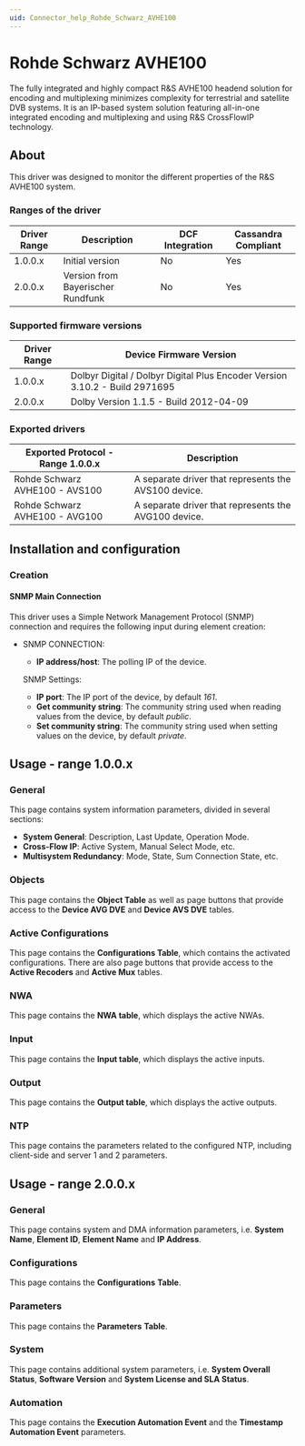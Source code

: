 ```yaml
---
uid: Connector_help_Rohde_Schwarz_AVHE100
---
```


# Rohde Schwarz AVHE100

The fully integrated and highly compact R&S AVHE100 headend solution for encoding and multiplexing minimizes complexity for terrestrial and satellite DVB systems. It is an IP-based system solution featuring all-in-one integrated encoding and multiplexing and using R&S CrossFlowIP technology.

## About

This driver was designed to monitor the different properties of the R&S AVHE100 system.

### Ranges of the driver

| **Driver Range** | **Description**                   | **DCF Integration** | **Cassandra Compliant** |
|------------------|-----------------------------------|---------------------|-------------------------|
| 1.0.0.x          | Initial version                   | No                  | Yes                     |
| 2.0.0.x          | Version from Bayerischer Rundfunk | No                  | Yes                     |

### Supported firmware versions

| **Driver Range** | **Device Firmware Version**                                                 |
|------------------|-----------------------------------------------------------------------------|
| 1.0.0.x          | Dolbyr Digital / Dolbyr Digital Plus Encoder Version 3.10.2 - Build 2971695 |
| 2.0.0.x          | Dolby Version 1.1.5 - Build 2012-04-09                                      |

### Exported drivers

| **Exported Protocol - Range 1.0.0.x** | **Description**                                      |
|---------------------------------------|------------------------------------------------------|
| Rohde Schwarz AVHE100 - AVS100        | A separate driver that represents the AVS100 device. |
| Rohde Schwarz AVHE100 - AVG100        | A separate driver that represents the AVG100 device. |

## Installation and configuration

### Creation

#### SNMP Main Connection

This driver uses a Simple Network Management Protocol (SNMP) connection and requires the following input during element creation:

- SNMP CONNECTION:

  - **IP address/host**: The polling IP of the device.

  SNMP Settings:

  - **IP port**: The IP port of the device, by default *161*.
  - **Get community string**: The community string used when reading values from the device, by default *public*.
  - **Set community string**: The community string used when setting values on the device, by default *private*.

## Usage - range 1.0.0.x

### General

This page contains system information parameters, divided in several sections:

- **System General**: Description, Last Update, Operation Mode.
- **Cross-Flow IP**: Active System, Manual Select Mode, etc.
- **Multisystem Redundancy**: Mode, State, Sum Connection State, etc.

### Objects

This page contains the **Object Table** as well as page buttons that provide access to the **Device AVG DVE** and **Device AVS DVE** tables.

### Active Configurations

This page contains the **Configurations Table**, which contains the activated configurations. There are also page buttons that provide access to the **Active Recoders** and **Active Mux** tables.

### NWA

This page contains the **NWA table**, which displays the active NWAs.

### Input

This page contains the **Input table**, which displays the active inputs.

### Output

This page contains the **Output table**, which displays the active outputs.

### NTP

This page contains the parameters related to the configured NTP, including client-side and server 1 and 2 parameters.

## Usage - range 2.0.0.x

### General

This page contains system and DMA information parameters, i.e. **System Name**, **Element ID**, **Element Name** and **IP Address**.

### Configurations

This page contains the **Configurations** **Table**.

### Parameters

This page contains the **Parameters** **Table**.

### System

This page contains additional system parameters, i.e. **System Overall Status**, **Software Version** and **System License and SLA Status**.

### Automation

This page contains the **Execution Automation Event** and the **Timestamp Automation Event** parameters.
